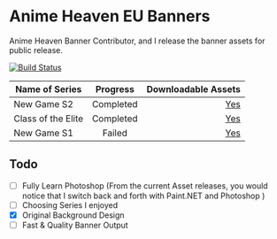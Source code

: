 # Anime Heaven EU Banners
Anime Heaven Banner Contributor, and I release the banner assets for public release.

[![Build Status](https://img.shields.io/badge/Rank-OTAKU-darkviolet.svg)](#)

| Name of Series | Progress| Downloadable Assets|
| -------------- |:-------:| ------------------:|
| New Game S2    | Completed| [Yes](https://github.com/1DavidCarbon/Anime-Heaven-Banners/releases/tag/New-Game-S2)|
| Class of the Elite| Completed| [Yes](https://github.com/1DavidCarbon/Anime-Heaven-Banners/releases/tag/Class-of-the-Elite)|
| New Game S1  | Failed| [Yes](https://github.com/1DavidCarbon/Anime-Heaven-Banners/releases/tag/New-Game-S1)|

## Todo
- [ ] Fully Learn Photoshop (From the current Asset releases, you would notice that I switch back and forth with Paint.NET and Photoshop
)
- [ ] Choosing Series I enjoyed
- [X] Original Background Design
- [ ] Fast & Quality Banner Output
